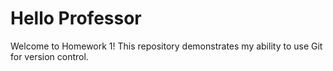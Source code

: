 # Hello Professor
Welcome to Homework 1! This repository demonstrates my ability to use Git for version control.
